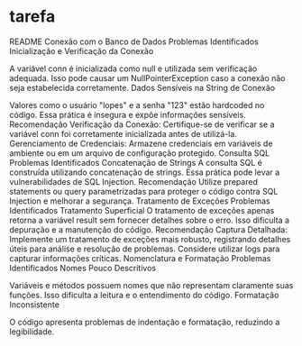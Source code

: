 # tarefa

README
Conexão com o Banco de Dados
Problemas Identificados
Inicialização e Verificação da Conexão

A variável conn é inicializada como null e utilizada sem verificação adequada.
Isso pode causar um NullPointerException caso a conexão não seja estabelecida corretamente.
Dados Sensíveis na String de Conexão

Valores como o usuário "lopes" e a senha "123" estão hardcoded no código.
Essa prática é insegura e expõe informações sensíveis.
Recomendação
Verificação da Conexão: Certifique-se de verificar se a variável conn foi corretamente inicializada antes de utilizá-la.
Gerenciamento de Credenciais: Armazene credenciais em variáveis de ambiente ou em um arquivo de configuração protegido.
Consulta SQL
Problemas Identificados
Concatenação de Strings
A consulta SQL é construída utilizando concatenação de strings.
Essa prática pode levar a vulnerabilidades de SQL Injection.
Recomendação
Utilize prepared statements ou query parametrizadas para proteger o código contra SQL Injection e melhorar a segurança.
Tratamento de Exceções
Problemas Identificados
Tratamento Superficial
O tratamento de exceções apenas retorna a variável result sem fornecer detalhes sobre o erro.
Isso dificulta a depuração e a manutenção do código.
Recomendação
Captura Detalhada: Implemente um tratamento de exceções mais robusto, registrando detalhes úteis para análise e resolução de problemas.
Considere utilizar logs para capturar informações críticas.
Nomenclatura e Formatação
Problemas Identificados
Nomes Pouco Descritivos

Variáveis e métodos possuem nomes que não representam claramente suas funções.
Isso dificulta a leitura e o entendimento do código.
Formatação Inconsistente

O código apresenta problemas de indentação e formatação, reduzindo a legibilidade.
